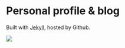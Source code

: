 # Personal profile & blog

Built with [Jekyll](https://github.com/mojombo/jekyll), hosted by Github.

<a href="https://flattr.com/submit/auto?
      user_id=ptz0n&amp;
      url=http%3A%2F%2Ferikeng.se%2F&amp;
      title=Erik+Eng+utvecklar+f%C3%B6r+webb+%26amp%3B+mobilt&amp;
      description=%C3%96ppen+k%C3%A4llkod+och+tillg%C3%A4nglig+data+g%C3%B6r+dagen+intressant+och+webben+b%C3%A4ttre.&amp;
      language=sv_SE&amp;
      category=text">
      <img src="https://api.flattr.com/button/flattr-badge-large.png" />
</a>